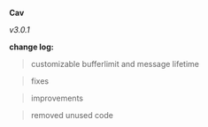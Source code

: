 **Cav**

*v3.0.1*

**change log:**

> customizable bufferlimit and message lifetime

> fixes

> improvements

> removed unused code

